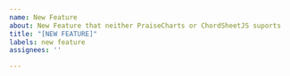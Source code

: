 ```yaml
---
name: New Feature
about: New Feature that neither PraiseCharts or ChordSheetJS suports
title: "[NEW FEATURE]"
labels: new feature
assignees: ''

---
```



